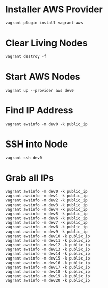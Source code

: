 # Installer AWS Provider

    vagrant plugin install vagrant-aws

# Clear Living Nodes

    vagrant destroy -f

# Start AWS Nodes

    vagrant up --provider aws dev0
    
# Find IP Address

    vagrant awsinfo -m dev0 -k public_ip

# SSH into Node

    vagrant ssh dev0

# Grab all IPs

    vagrant awsinfo -m dev0 -k public_ip
    vagrant awsinfo -m dev1 -k public_ip
    vagrant awsinfo -m dev2 -k public_ip
    vagrant awsinfo -m dev3 -k public_ip
    vagrant awsinfo -m dev4 -k public_ip
    vagrant awsinfo -m dev5 -k public_ip
    vagrant awsinfo -m dev6 -k public_ip
    vagrant awsinfo -m dev7 -k public_ip
    vagrant awsinfo -m dev8 -k public_ip
    vagrant awsinfo -m dev9 -k public_ip
    vagrant awsinfo -m dev10 -k public_ip
    vagrant awsinfo -m dev11 -k public_ip
    vagrant awsinfo -m dev12 -k public_ip
    vagrant awsinfo -m dev13 -k public_ip
    vagrant awsinfo -m dev14 -k public_ip
    vagrant awsinfo -m dev15 -k public_ip
    vagrant awsinfo -m dev16 -k public_ip
    vagrant awsinfo -m dev17 -k public_ip
    vagrant awsinfo -m dev18 -k public_ip
    vagrant awsinfo -m dev19 -k public_ip
    vagrant awsinfo -m dev20 -k public_ip
